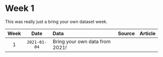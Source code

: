 # Week 1

This was really just a bring your own dataset week.

| Week | Date | Data | Source | Article
| :---: | :---: | :--- | :--- | :---|
| 1 | `2021-01-04` | Bring your own data from 2021! | | |
